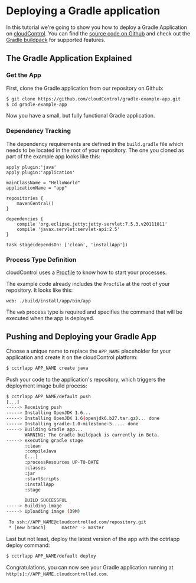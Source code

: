 # Deploying a Gradle application

In this tutorial we're going to show you how to deploy a Gradle Application on [cloudControl]. You can find the [source code on Github](https://github.com/cloudControl/gradle-example-app) and check out the [Gradle buildpack] for supported features.

## The Gradle Application Explained
### Get the App
First, clone the Gradle application from our repository on Github:

~~~bash
$ git clone https://github.com/cloudControl/gradle-example-app.git
$ cd gradle-example-app
~~~

Now you have a small, but fully functional Gradle application.

### Dependency Tracking
The dependency requirements are defined in the `build.gradle` file which needs to be located in the root of your repository. The one you cloned as part of the example app looks like this:

~~~
apply plugin:'java'
apply plugin:'application'

mainClassName = "HelloWorld"
applicationName = "app"

repositories {
    mavenCentral()
}

dependencies {
    compile 'org.eclipse.jetty:jetty-servlet:7.5.3.v20111011'
    compile 'javax.servlet:servlet-api:2.5'
}

task stage(dependsOn: ['clean', 'installApp'])
~~~

### Process Type Definition
cloudControl uses a [Procfile] to know how to start your processes.

The example code already includes the `Procfile` at the root of your repository. It looks like this:

~~~
web: ./build/install/app/bin/app
~~~

The `web` process type is required and specifies the command that will be executed when the app is deployed. 

## Pushing and Deploying your Gradle App
Choose a unique name to replace the `APP_NAME` placeholder for your application and create it on the cloudControl platform: 

~~~bash
$ cctrlapp APP_NAME create java
~~~

Push your code to the application's repository, which triggers the deployment image build process:

~~~bash
$ cctrlapp APP_NAME/default push
[...]
-----> Receiving push
-----> Installing OpenJDK 1.6... 
-----> Installing OpenJDK 1.6(openjdk6.b27.tar.gz)... done
-----> Installing gradle-1.0-milestone-5..... done
-----> Building Gradle app...
       WARNING: The Gradle buildpack is currently in Beta.
-----> executing gradle stage
       :clean
       :compileJava
       [...]
       :processResources UP-TO-DATE
       :classes
       :jar
       :startScripts
       :installApp
       :stage

       BUILD SUCCESSFUL
-----> Building image
-----> Uploading image (39M)

 To ssh://APP_NAME@cloudcontrolled.com/repository.git
 * [new branch]      master -> master
~~~

Last but not least, deploy the latest version of the app with the cctrlapp deploy command:

~~~bash
$ cctrlapp APP_NAME/default deploy
~~~

Congratulations, you can now see your Gradle application running at `http[s]://APP_NAME.cloudcontrolled.com`.

[cloudControl]: https://www.cloudcontrol.com/
[Gradle buildpack]: https://github.com/cloudControl/buildpack-gradle
[cloudControl-command-line-client]: https://www.cloudcontrol.com/dev-center/Platform%20Documentation#command-line-client-web-console-and-api
[Git client]: http://git-scm.com/
[Procfile]: https://www.cloudcontrol.com/dev-center/Platform%20Documentation#buildpacks-and-the-procfile
